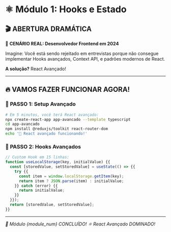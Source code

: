 # ⚛️ Módulo 1: Hooks e Estado

## 🎬 **ABERTURA DRAMÁTICA**

🚨 **CENÁRIO REAL: Desenvolvedor Frontend em 2024**

Imagine: Você está sendo rejeitado em entrevistas porque não consegue implementar Hooks avançados, Context API, e padrões modernos de React.

**A solução?** React Avançado!

---

## 🔥 **VAMOS FAZER FUNCIONAR AGORA!**

### 🚀 **PASSO 1: Setup Avançado**
```bash
# Em 5 minutos, você terá React avançado:
npx create-react-app app-avancado --template typescript
cd app-avancado
npm install @reduxjs/toolkit react-router-dom
echo '🎉 React avançado funcionando!'
```

### 🔧 **PASSO 2: Hooks Avançados**
```jsx
// Custom Hook em 15 linhas:
function useLocalStorage(key, initialValue) {{
  const [storedValue, setStoredValue] = useState(() => {{
    try {{
      const item = window.localStorage.getItem(key);
      return item ? JSON.parse(item) : initialValue;
    }} catch (error) {{
      return initialValue;
    }}
  }});
  return [storedValue, setStoredValue];
}}
```

---

*🎯 Módulo {module_num} CONCLUÍDO!*
*⚛️ React Avançado DOMINADO!*